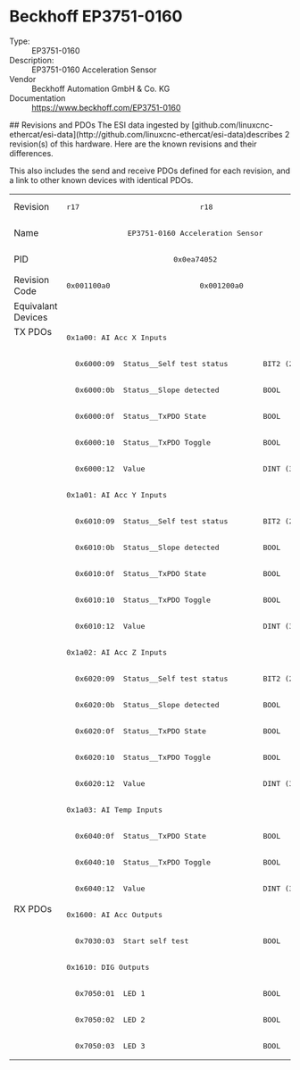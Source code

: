 #  Beckhoff EP3751-0160

<dl>
  <dt>Type:</dt><dd>EP3751-0160</dd>
  <dt>Description:</dt><dd>EP3751-0160 Acceleration Sensor</dd>
  <dt>Vendor</dt><dd>Beckhoff Automation GmbH & Co. KG</dd>
  <dt>Documentation</dt><dd><a href="https://www.beckhoff.com/EP3751-0160">https://www.beckhoff.com/EP3751-0160</a></dd>
</dl>
## Revisions and PDOs
The ESI data ingested by [github.com/linuxcnc-ethercat/esi-data](http://github.com/linuxcnc-ethercat/esi-data)describes 2 revision(s) of this hardware.  Here are the known revisions and their differences.

This also includes the send and receive PDOs defined for each revision, and a link to other known devices with identical PDOs.

<table>
<tr >
<td class="first">Revision</td>
<td ><pre>r17</pre></td>
<td ><pre>r18</pre></td>
</tr>
<tr >
<td class="first">Name</td>
<td  colspan=2 align="center"><pre>EP3751-0160 Acceleration Sensor</pre></td>
</tr>
<tr >
<td class="first">PID</td>
<td  colspan=2 align="center"><pre>0x0ea74052</pre></td>
</tr>
<tr >
<td class="first">Revision Code</td>
<td ><pre>0x001100a0</pre></td>
<td ><pre>0x001200a0</pre></td>
</tr>
<tr >
<td class="first">Equivalant Devices</td>
<td  colspan=2 align="center"></td>
</tr>
<tr class="txpdo pdosection">
<td class="first" rowspan=22 valign=top>TX PDOs</td>
<td colspan=2 align="left"><pre>0x1a00: AI Acc X Inputs</pre></td>
<td></td>
</tr>
<tr class="txpdo">
<td  colspan=2 align="left"><pre>  0x6000:09  Status__Self test status        BIT2 (2 bits)</pre></td>
</tr>
<tr class="txpdo">
<td  colspan=2 align="left"><pre>  0x6000:0b  Status__Slope detected          BOOL</pre></td>
</tr>
<tr class="txpdo">
<td  colspan=2 align="left"><pre>  0x6000:0f  Status__TxPDO State             BOOL</pre></td>
</tr>
<tr class="txpdo">
<td  colspan=2 align="left"><pre>  0x6000:10  Status__TxPDO Toggle            BOOL</pre></td>
</tr>
<tr class="txpdo">
<td  colspan=2 align="left"><pre>  0x6000:12  Value                           DINT (32 bits)</pre></td>
</tr>
<tr class="txpdo pdosection">
<td  colspan=2 align="left"><pre>0x1a01: AI Acc Y Inputs</pre></td>
</tr>
<tr class="txpdo">
<td  colspan=2 align="left"><pre>  0x6010:09  Status__Self test status        BIT2 (2 bits)</pre></td>
</tr>
<tr class="txpdo">
<td  colspan=2 align="left"><pre>  0x6010:0b  Status__Slope detected          BOOL</pre></td>
</tr>
<tr class="txpdo">
<td  colspan=2 align="left"><pre>  0x6010:0f  Status__TxPDO State             BOOL</pre></td>
</tr>
<tr class="txpdo">
<td  colspan=2 align="left"><pre>  0x6010:10  Status__TxPDO Toggle            BOOL</pre></td>
</tr>
<tr class="txpdo">
<td  colspan=2 align="left"><pre>  0x6010:12  Value                           DINT (32 bits)</pre></td>
</tr>
<tr class="txpdo pdosection">
<td  colspan=2 align="left"><pre>0x1a02: AI Acc Z Inputs</pre></td>
</tr>
<tr class="txpdo">
<td  colspan=2 align="left"><pre>  0x6020:09  Status__Self test status        BIT2 (2 bits)</pre></td>
</tr>
<tr class="txpdo">
<td  colspan=2 align="left"><pre>  0x6020:0b  Status__Slope detected          BOOL</pre></td>
</tr>
<tr class="txpdo">
<td  colspan=2 align="left"><pre>  0x6020:0f  Status__TxPDO State             BOOL</pre></td>
</tr>
<tr class="txpdo">
<td  colspan=2 align="left"><pre>  0x6020:10  Status__TxPDO Toggle            BOOL</pre></td>
</tr>
<tr class="txpdo">
<td  colspan=2 align="left"><pre>  0x6020:12  Value                           DINT (32 bits)</pre></td>
</tr>
<tr class="txpdo pdosection">
<td  colspan=2 align="left"><pre>0x1a03: AI Temp Inputs</pre></td>
</tr>
<tr class="txpdo">
<td  colspan=2 align="left"><pre>  0x6040:0f  Status__TxPDO State             BOOL</pre></td>
</tr>
<tr class="txpdo">
<td  colspan=2 align="left"><pre>  0x6040:10  Status__TxPDO Toggle            BOOL</pre></td>
</tr>
<tr class="txpdo">
<td  colspan=2 align="left"><pre>  0x6040:12  Value                           DINT (32 bits)</pre></td>
</tr>
<tr class="rxpdo pdosection">
<td class="first" rowspan=6 valign=top>RX PDOs</td>
<td colspan=2 align="left"><pre>0x1600: AI Acc Outputs</pre></td>
<td></td>
</tr>
<tr class="rxpdo">
<td  colspan=2 align="left"><pre>  0x7030:03  Start self test                 BOOL</pre></td>
</tr>
<tr class="rxpdo pdosection">
<td  colspan=2 align="left"><pre>0x1610: DIG Outputs</pre></td>
</tr>
<tr class="rxpdo">
<td  colspan=2 align="left"><pre>  0x7050:01  LED 1                           BOOL</pre></td>
</tr>
<tr class="rxpdo">
<td  colspan=2 align="left"><pre>  0x7050:02  LED 2                           BOOL</pre></td>
</tr>
<tr class="rxpdo">
<td  colspan=2 align="left"><pre>  0x7050:03  LED 3                           BOOL</pre></td>
</tr>
</table>
